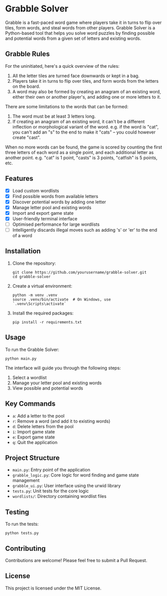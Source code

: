 # Grabble Solver

Grabble is a fast-paced word game where players take it in turns to flip over tiles, form words, and steal words from other players. Grabble Solver is a Python-based tool that helps you solve word puzzles by finding possible and potential words from a given set of letters and existing words.

## Grabble Rules

For the uninitiated, here's a quick overview of the rules:

1. All the letter tiles are turned face downwards or kept in a bag.
2. Players take it in turns to flip over tiles, and form words from the letters on the board.
3. A word may also be formed by creating an anagram of an existing word, either their own or another player's,  and adding one or more letters to it.

There are some limitations to the words that can be formed:

1. The word must be at least 3 letters long.
2. If creating an anagram of an existing word, it can't be a different inflection or morphological variant of the word. e.g. if the word is "cat", you can't add an "s" to the end to make it "cats" – you could however create "cast".

When no more words can be found, the game is scored by counting the first three letters of each word as a single point, and each additional letter as another point. e.g. "cat" is 1 point, "casts" is 3 points, "catfish" is 5 points, etc.

## Features

- [x] Load custom wordlists
- [x] Find possible words from available letters
- [x] Discover potential words by adding one letter
- [x] Manage letter pool and existing words
- [x] Import and export game state
- [x] User-friendly terminal interface
- [ ] Optimised performance for large wordlists
- [ ] Intelligently discards illegal moves such as adding 's' or 'er' to the end of a word

## Installation

1. Clone the repository:
   ```
   git clone https://github.com/yourusername/grabble-solver.git
   cd grabble-solver
   ```

2. Create a virtual environment:
   ```
   python -m venv .venv
   source .venv/bin/activate  # On Windows, use `.venv\Scripts\activate`
   ```

3. Install the required packages:
   ```
   pip install -r requirements.txt
   ```

## Usage

To run the Grabble Solver:

```
python main.py
```

The interface will guide you through the following steps:
1. Select a wordlist
2. Manage your letter pool and existing words
3. View possible and potential words

## Key Commands

- `a`: Add a letter to the pool
- `r`: Remove a word (and add it to existing words)
- `d`: Delete letters from the pool
- `i`: Import game state
- `e`: Export game state
- `q`: Quit the application

## Project Structure

- `main.py`: Entry point of the application
- `grabble_logic.py`: Core logic for word finding and game state management
- `grabble_ui.py`: User interface using the urwid library
- `tests.py`: Unit tests for the core logic
- `wordlists/`: Directory containing wordlist files

## Testing

To run the tests:

```
python tests.py
```

## Contributing

Contributions are welcome! Please feel free to submit a Pull Request.

## License

This project is licensed under the MIT License.
